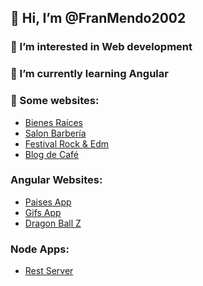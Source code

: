 ## 👋 Hi, I’m @FranMendo2002
### 👀 I’m interested in Web development
### 🌱 I’m currently learning Angular
### 💞️ Some websites:
  - [Bienes Raíces](https://bienesraicesmendoza.netlify.app)
  - [Salon Barbería](https://app-salon-mendoza.netlify.app)
  - [Festival Rock & Edm](https://festival-rockandedm.netlify.app)
  - [Blog de Café](https://blog-de-cafe-francomendoza.netlify.app)
### Angular Websites:
  - [Paises App](https://paisesmendoza.netlify.app)
  - [Gifs App](https://gifsmendoza.netlify.app)
  - [Dragon Ball Z](https://dbzpersonajes-mendoza.netlify.app)
  
### Node Apps:
  - [Rest Server](https://github.com/FranMendo2002/curso-node-restserver)
  

<!---
FranMendo2002/FranMendo2002 is a ✨ special ✨ repository because its `README.md` (this file) appears on your GitHub profile.
You can click the Preview link to take a look at your changes.
--->
